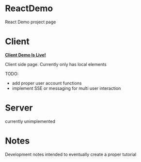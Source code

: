# ReactDemo
React Demo project page

# Client

[**Client Demo Is Live!**](https://crawdad1.github.io/ReactDemo/)

Client side page. Currently only has local elements


TODO:
- add proper user account functions
- implement SSE or messaging for multi user interaction

# Server

currently unimplemented

# Notes
Development notes intended to eventually create a proper tutorial
